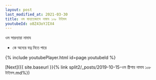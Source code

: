 ```yaml
---
layout: post
last_modified_at: 2021-03-30
title: ওম মাহাতেজাসে নামায ১০৮ টাইমস
youtubeId: o8Z43oYJIX4
---
```

 
 
 ওম সারন্যায়া নামায  
 
 -  কে অন্যের যত্ন নিতে পারে 
 
  
 
  
 
 
 
 
 
 


{% include youtubePlayer.html id=page.youtubeId %}
 
[Next]({{ site.baseurl }}{% link  split2/_posts/2019-10-15-ওম শ্রীশায় নামায ১০৮ টাইমস.md%})
 
